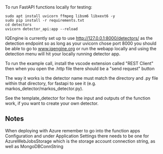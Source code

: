 To run FastAPI functions locally for testing:
```
sudo apt install uvicorn ffmpeg libsm6 libxext6 -y
sudo pip install -r requirements.txt
cd detectors
uvicorn detector_api:app --reload
```

IQEngine is currently set up to use http://127.0.0.1:8000/detectors/ as the detection endpoint so as long as your uvicorn chose port 8000 you should be able to go to www.iqengine.org or run the webapp locally and using the detection menu will hit your locally running detector app.  

To run the example call, install the vscode extension called "REST Client" then when you open the .http file there should be a "send request" button

The way it works is the detector name must match the directory and .py file within that directory, for fastapi to see it (e.g. markos_detector/markos_detector.py).  

See the template_detector for how the input and outputs of the function work, if you want to create your own detector.

## Notes

When deploying with Azure remember to go into the function apps Configuration and under Application Settings there needs to be one for AzureWebJobsStorage which is the storage account connection string, as well as MongoDBConnString


